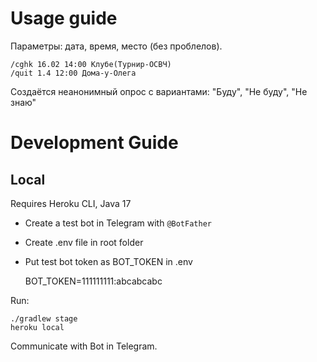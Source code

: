 # Usage guide

Параметры: дата, время, место (без проблелов).

    /cghk 16.02 14:00 Клубе(Турнир-ОСВЧ)
    /quit 1.4 12:00 Дома-у-Олега

Создаётся неанонимный опрос с вариантами: "Буду", "Не буду", "Не знаю"

# Development Guide

## Local

Requires Heroku CLI, Java 17

- Create a test bot in Telegram with `@BotFather`
- Create .env file in root folder
- Put test bot token as BOT_TOKEN in .env

    BOT_TOKEN=111111111:abcabcabc

Run:

    ./gradlew stage
    heroku local

Communicate with Bot in Telegram.